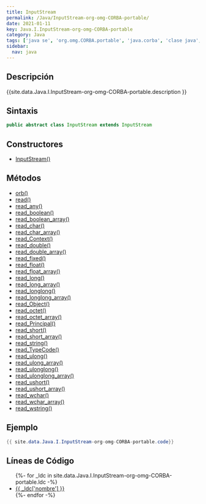 ```yaml
---
title: InputStream
permalink: /Java/InputStream-org-omg-CORBA-portable/
date: 2021-01-11
key: Java.I.InputStream-org-omg-CORBA-portable
category: Java
tags: ['java se', 'org.omg.CORBA.portable', 'java.corba', 'clase java', 'JDKJava 1.2']
sidebar: 
  nav: java
---
```


## Descripción
{{site.data.Java.I.InputStream-org-omg-CORBA-portable.description }}

## Sintaxis
~~~java
public abstract class InputStream extends InputStream
~~~

## Constructores
* [InputStream()](/Java/InputStream-org-omg-CORBA-portable/InputStream/)

## Métodos
* [orb()](/Java/InputStream-org-omg-CORBA-portable/orb)
* [read()](/Java/InputStream-org-omg-CORBA-portable/read)
* [read_any()](/Java/InputStream-org-omg-CORBA-portable/read_any)
* [read_boolean()](/Java/InputStream-org-omg-CORBA-portable/read_boolean)
* [read_boolean_array()](/Java/InputStream-org-omg-CORBA-portable/read_boolean_array)
* [read_char()](/Java/InputStream-org-omg-CORBA-portable/read_char)
* [read_char_array()](/Java/InputStream-org-omg-CORBA-portable/read_char_array)
* [read_Context()](/Java/InputStream-org-omg-CORBA-portable/read_Context)
* [read_double()](/Java/InputStream-org-omg-CORBA-portable/read_double)
* [read_double_array()](/Java/InputStream-org-omg-CORBA-portable/read_double_array)
* [read_fixed()](/Java/InputStream-org-omg-CORBA-portable/read_fixed)
* [read_float()](/Java/InputStream-org-omg-CORBA-portable/read_float)
* [read_float_array()](/Java/InputStream-org-omg-CORBA-portable/read_float_array)
* [read_long()](/Java/InputStream-org-omg-CORBA-portable/read_long)
* [read_long_array()](/Java/InputStream-org-omg-CORBA-portable/read_long_array)
* [read_longlong()](/Java/InputStream-org-omg-CORBA-portable/read_longlong)
* [read_longlong_array()](/Java/InputStream-org-omg-CORBA-portable/read_longlong_array)
* [read_Object()](/Java/InputStream-org-omg-CORBA-portable/read_Object)
* [read_octet()](/Java/InputStream-org-omg-CORBA-portable/read_octet)
* [read_octet_array()](/Java/InputStream-org-omg-CORBA-portable/read_octet_array)
* [read_Principal()](/Java/InputStream-org-omg-CORBA-portable/read_Principal)
* [read_short()](/Java/InputStream-org-omg-CORBA-portable/read_short)
* [read_short_array()](/Java/InputStream-org-omg-CORBA-portable/read_short_array)
* [read_string()](/Java/InputStream-org-omg-CORBA-portable/read_string)
* [read_TypeCode()](/Java/InputStream-org-omg-CORBA-portable/read_TypeCode)
* [read_ulong()](/Java/InputStream-org-omg-CORBA-portable/read_ulong)
* [read_ulong_array()](/Java/InputStream-org-omg-CORBA-portable/read_ulong_array)
* [read_ulonglong()](/Java/InputStream-org-omg-CORBA-portable/read_ulonglong)
* [read_ulonglong_array()](/Java/InputStream-org-omg-CORBA-portable/read_ulonglong_array)
* [read_ushort()](/Java/InputStream-org-omg-CORBA-portable/read_ushort)
* [read_ushort_array()](/Java/InputStream-org-omg-CORBA-portable/read_ushort_array)
* [read_wchar()](/Java/InputStream-org-omg-CORBA-portable/read_wchar)
* [read_wchar_array()](/Java/InputStream-org-omg-CORBA-portable/read_wchar_array)
* [read_wstring()](/Java/InputStream-org-omg-CORBA-portable/read_wstring)

## Ejemplo
~~~java
{{ site.data.Java.I.InputStream-org-omg-CORBA-portable.code}}
~~~

## Líneas de Código
<ul>
{%- for _ldc in site.data.Java.I.InputStream-org-omg-CORBA-portable.ldc -%}
   <li>
       <a href="{{_ldc['url'] }}">{{ _ldc['nombre'] }}</a>
   </li>
{%- endfor -%}
</ul>
